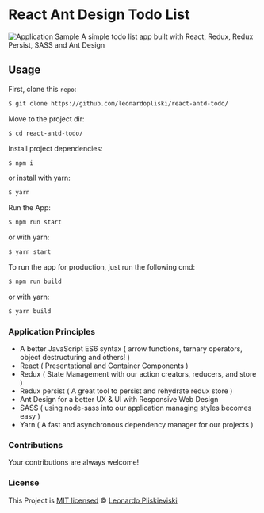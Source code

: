 # React Ant Design Todo List
![Application Sample](https://i.imgur.com/kLjNdmb.png)
A simple todo list app built with React, Redux, Redux Persist, SASS and Ant Design

## Usage

First, clone this `repo`:

```sh
$ git clone https://github.com/leonardopliski/react-antd-todo/
```

Move to the project dir:
```sh
$ cd react-antd-todo/
```

Install project dependencies:
```sh
$ npm i
```
or install with yarn:
```sh
$ yarn
```

Run the App:
```sh
$ npm run start
```
or with yarn:
```sh
$ yarn start
```

To run the app for production, just run the following cmd:
```sh
$ npm run build
```
or with yarn:
```sh
$ yarn build
```

### Application Principles
- A better JavaScript ES6 syntax ( arrow functions, ternary operators, object destructuring and others! )
- React ( Presentational and Container Components ) 
- Redux ( State Management with our action creators, reducers, and store )
- Redux persist ( A great tool to persist and rehydrate redux store )
- Ant Design for a better UX & UI with Responsive Web Design
- SASS ( using node-sass into our application managing styles becomes easy )
- Yarn ( A fast and asynchronous dependency manager for our projects )

### Contributions
Your contributions are always welcome!

### License
This Project is [MIT licensed](./LICENSE) © [Leonardo Pliskieviski](https://www.linkedin.com/in/leonardo-pliskieviski/)
